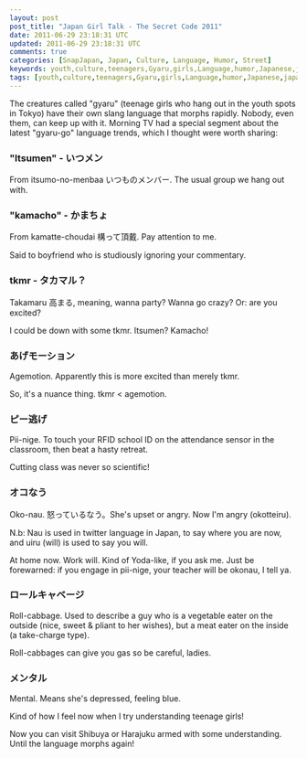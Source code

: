 ```yaml
---           
layout: post
post_title: "Japan Girl Talk - The Secret Code 2011"
date: 2011-06-29 23:18:31 UTC
updated: 2011-06-29 23:18:31 UTC
comments: true
categories: [SnapJapan, Japan, Culture, Language, Humor, Street]
keywords: youth,culture,teenagers,Gyaru,girls,Language,humor,Japanese,japan,ギャル語,slang
tags: [youth,culture,teenagers,Gyaru,girls,Language,humor,Japanese,japan,ギャル語,slang]
---
```

 


The creatures called "gyaru" (teenage girls who hang out in the youth spots in Tokyo) have their own slang language that morphs rapidly. Nobody, even them, can keep up with it. Morning TV had a special segment about the latest "gyaru-go" language trends, which I thought were worth sharing:


### "Itsumen" - いつメン



From itsumo-no-menbaa いつものメンバー. The usual group we hang out with.


### "kamacho" - かまちょ



From kamatte-choudai 構って頂戴. Pay attention to me.




Said to boyfriend who is studiously ignoring your commentary.


### tkmr - タカマル？



Takamaru 高まる, meaning, wanna party? Wanna go crazy? Or: are you excited?




I could be down with some tkmr. Itsumen? Kamacho!


### あげモーション



Agemotion. Apparently this is more excited than merely tkmr.




So, it's a nuance thing. tkmr < agemotion.


### ピー逃げ



Pii-nige. To touch your RFID school ID on the attendance sensor in the classroom, then beat a hasty retreat.




Cutting class was never so scientific!


### オコなう



Oko-nau. 怒っているなう。She's upset or angry. Now I'm angry (okotteiru).




N.b: Nau is used in twitter language in Japan, to say where you are now, and uiru (will) is used to say you will.




At home now. Work will. Kind of Yoda-like, if you ask me. Just be forewarned: if you engage in pii-nige, your teacher will be okonau, I tell ya.


### ロールキャベージ



Roll-cabbage. Used to describe a guy who is a vegetable eater on the outside (nice, sweet & pliant to her wishes), but a meat eater on the inside (a take-charge type).




Roll-cabbages can give you gas so be careful, ladies.


### メンタル



Mental. Means she's depressed, feeling blue.




Kind of how I feel now when I try understanding teenage girls!




Now you can visit Shibuya or Harajuku armed with some understanding. Until the language morphs again!




 


